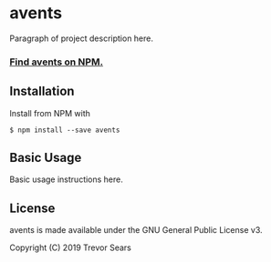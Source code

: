 # avents
Paragraph of project description here.

### [Find avents on NPM.](https://www.npmjs.com/package/avents)

## Installation
Install from NPM with
```
$ npm install --save avents
```

## Basic Usage
Basic usage instructions here.

## License
avents is made available under the GNU General Public License v3.

Copyright (C) 2019 Trevor Sears
